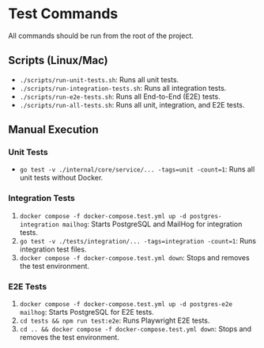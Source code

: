 # Test Commands

All commands should be run from the root of the project.

## Scripts (Linux/Mac)

- `./scripts/run-unit-tests.sh`: Runs all unit tests.
- `./scripts/run-integration-tests.sh`: Runs all integration tests.
- `./scripts/run-e2e-tests.sh`: Runs all End-to-End (E2E) tests.
- `./scripts/run-all-tests.sh`: Runs all unit, integration, and E2E tests.

## Manual Execution

### Unit Tests
- `go test -v ./internal/core/service/... -tags=unit -count=1`: Runs all unit tests without Docker.

### Integration Tests
1. `docker compose -f docker-compose.test.yml up -d postgres-integration mailhog`: Starts PostgreSQL and MailHog for integration tests.
2. `go test -v ./tests/integration/... -tags=integration -count=1`: Runs integration test files.
3. `docker compose -f docker-compose.test.yml down`: Stops and removes the test environment.

### E2E Tests
1. `docker compose -f docker-compose.test.yml up -d postgres-e2e mailhog`: Starts PostgreSQL for E2E tests.
2. `cd tests && npm run test:e2e`: Runs Playwright E2E tests.
3. `cd .. && docker compose -f docker-compose.test.yml down`: Stops and removes the test environment. 